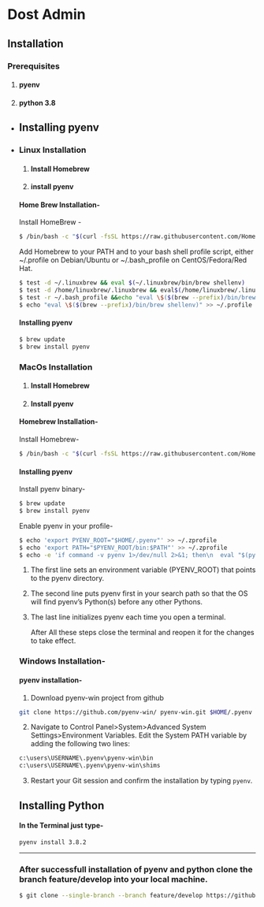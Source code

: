 # Dost Admin
## Installation
### Prerequisites
1. #### pyenv
2. #### python 3.8
- ## Installing pyenv
- ### Linux Installation
    1. #### Install Homebrew
    2. #### install pyenv
    #### Home Brew Installation-
    Install HomeBrew - 
    ```sh
    $ /bin/bash -c "$(curl -fsSL https://raw.githubusercontent.com/Homebrew/install/HEAD/install.sh)"
    ```
     Add Homebrew to your PATH and to your bash shell profile script, either ~/.profile on Debian/Ubuntu or ~/.bash_profile on CentOS/Fedora/Red Hat.
    ```sh
    $ test -d ~/.linuxbrew && eval $(~/.linuxbrew/bin/brew shellenv)
    $ test -d /home/linuxbrew/.linuxbrew && eval$(/home/linuxbrew/.linuxbrew/bin/brew shellenv)
    $ test -r ~/.bash_profile &&echo "eval \$($(brew --prefix)/bin/brew shellenv)" >> ~/.bash_profile
    $ echo "eval \$($(brew --prefix)/bin/brew shellenv)" >> ~/.profile
    ```

    #### Installing pyenv
    ```sh
    $ brew update
    $ brew install pyenv  
    ```

    ### MacOs Installation
    1. #### Install Homebrew
    2. #### Install pyenv

    #### Homebrew Installation-
    Install Homebrew-
    ```sh
    $ /bin/bash -c "$(curl -fsSL https://raw.githubusercontent.com/Homebrew/install/master/install.sh)"
    ```

    #### Installing pyenv
    Install pyenv binary-
    ```sh
    $ brew update
    $ brew install pyenv
    ```
    Enable pyenv in your profile-
    ```sh
    $ echo 'export PYENV_ROOT="$HOME/.pyenv"' >> ~/.zprofile
    $ echo 'export PATH="$PYENV_ROOT/bin:$PATH"' >> ~/.zprofile
    $ echo -e 'if command -v pyenv 1>/dev/null 2>&1; then\n  eval "$(pyenv init -)"\nfi' >> ~/.zprofile
    ```
    1. The first line sets an environment variable (PYENV_ROOT) that points to the pyenv directory.
    2. The second line puts pyenv first in your search path so that the OS will find pyenv’s Python(s) before any other Pythons.
    3. The last line initializes pyenv each time you open a terminal.

        After All these steps close the terminal and reopen it for the changes to take effect.

    ### Windows Installation-
    #### pyenv installation- 
    1. Download pyenv-win project from github
    ```sh
    git clone https://github.com/pyenv-win/ pyenv-win.git $HOME/.pyenv
    ```
    2. Navigate to Control Panel>System>Advanced    System Settings>Environment Variables. Edit the System PATH variable by adding the following two lines:
    ```sh
    c:\users\USERNAME\.pyenv\pyenv-win\bin
    c:\users\USERNAME\.pyenv\pyenv-win\shims
    ```
    3. Restart your Git session and confirm the     installation by typing `pyenv`.

    ## Installing Python
    #### In the Terminal just type- 
    `pyenv install 3.8.2`

    ---

    ### After successfull installation of pyenv and python clone the branch feature/develop into your local machine.
    ```sh 
    $ git clone --single-branch --branch feature/develop https://github.com/KaushikGarkoti/dostadmin.git
    ```
    




















    



